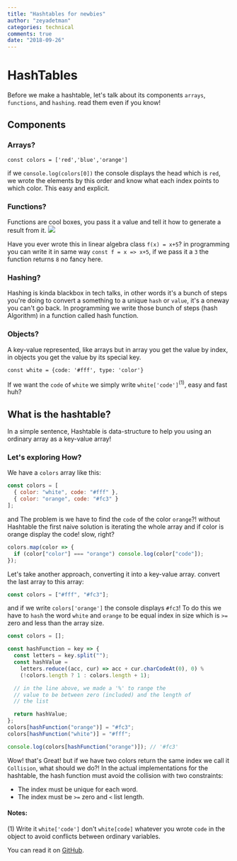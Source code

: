 ```yaml
---
title: "Hashtables for newbies"
author: "zeyadetman"
categories: technical
comments: true
date: "2018-09-26"
---
```


# HashTables

Before we make a hashtable, let's talk about its components `arrays`, `functions`, and `hashing`. read them even if you know!

## Components

### Arrays?

`const colors = ['red','blue','orange']`

if we `console.log(colors[0])` the console displays the head which is `red`, we wrote the elements by this order and know what each index points to which color. This easy and explicit.

### Functions?

Functions are cool boxes, you pass it a value and tell it how to generate a result from it. ![](https://upload.wikimedia.org/wikipedia/commons/thumb/3/3b/Function_machine2.svg/1200px-Function_machine2.svg.png)

Have you ever wrote this in linear algebra class `f(x) = x+5`? in programming you can write it in same way `const f = x => x+5`, if we pass it a `3` the function returns `8` no fancy here.

### Hashing?

Hashing is kinda blackbox in tech talks, in other words it's a bunch of steps you're doing to convert a something to a unique `hash` or `value`, it's a oneway you can't go back. In programming we write those bunch of steps (hash Algorithm) in a function called hash function.

### Objects?

A key-value represented, like arrays but in array you get the value by index, in objects you get the value by its special key.

`const white = {code: '#fff', type: 'color'}`

If we want the `code` of `white` we simply write `white['code']`<sup>(1)</sup>, easy and fast huh?

## What is the hashtable?

In a simple sentence, Hashtable is data-structure to help you using an ordinary array as a key-value array!

### Let's exploring How?

We have a `colors` array like this:

```javascript
const colors = [
  { color: "white", code: "#fff" },
  { color: "orange", code: "#fc3" }
];
```

and The problem is we have to find the `code` of the color `orange`?!
without Hashtable the first naive solution is iterating the whole array and if color is orange display the code! slow, right?

```javascript
colors.map(color => {
  if (color["color"] === "orange") console.log(color["code"]);
});
```

Let's take another approach, converting it into a key-value array.
convert the last array to this array:

```javascript
const colors = ["#fff", "#fc3"];
```

and if we write `colors['orange']` the console displays `#fc3`!
To do this we have to `hash` the word `white` and `orange` to be equal index in size which is `>=` zero and less than the array size.

```javascript
const colors = [];

const hashFunction = key => {
  const letters = key.split("");
  const hashValue =
    letters.reduce((acc, cur) => acc + cur.charCodeAt(0), 0) %
    (!colors.length ? 1 : colors.length + 1);

  // in the line above, we made a '%' to range the
  // value to be between zero (included) and the length of
  // the list

  return hashValue;
};
colors[hashFunction("orange")] = "#fc3";
colors[hashFunction("white")] = "#fff";

console.log(colors[hashFunction("orange")]); // '#fc3'
```

Wow! that's Great! but if we have two colors return the same index we call it `Collision`, what should we do?!
In the actual implementations for the hashtable, the hash function must avoid the collision with two constraints:

- The index must be unique for each word.
- The index must be `>=` zero and `<` list length.

#### Notes:

(1) Write it `white['code']` don't `white[code]` whatever you wrote `code` in the object to avoid conflicts between ordinary variables.

You can read it on [GitHub](https://gist.github.com/zeyadetman/2843e7d8798a58c3c5149487999c0288).
